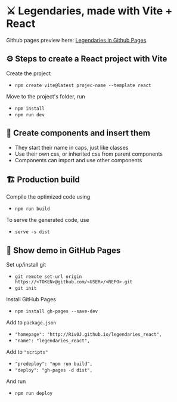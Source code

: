 # ⚔️ Legendaries, made with Vite + React

Github pages preview here: [Legendaries in Github Pages](https://riv0j.github.io/legendaries_react/)

## ⚙️ Steps to create a React project with Vite

Create the project  
- `npm create vite@latest projec-name --template react`

Move to the project's folder, run  
- `npm install`  
- `npm run dev`

## 🧩 Create components and insert them

- They start their name in caps, just like classes  
- Use their own css, or inherited css from parent components  
- Components can import and use other components

## 🏗️ Production build

Compile the optimized code using  
- `npm run build`

To serve the generated code, use
- `serve -s dist`

## 🚀 Show demo in GitHub Pages 

Set up/install git  
- `git remote set-url origin https://<TOKEN>@github.com/<USER>/<REPO>.git`  
- `git init`

Install GitHub Pages  
- `npm install gh-pages --save-dev`

Add to `package.json`  
- `"homepage": "http://Riv0J.github.io/legendaries_react",`  
- `"name": "legendaries_react",`

Add to `"scripts"`  
- `"predeploy": "npm run build",`  
- `"deploy": "gh-pages -d dist",`

And run  
- `npm run deploy`